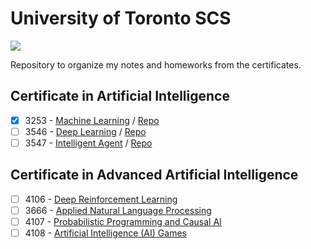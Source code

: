 # University of Toronto SCS
![](https://learn.utoronto.ca/themes/custom/de_theme/logo.svg)

Repository to organize my notes and homeworks from the certificates.

## Certificate in Artificial Intelligence

- [x] 3253 - [Machine Learning](https://learn.utoronto.ca/programs-courses/courses/3253-machine-learning) / [Repo]()
- [ ] 3546 - [Deep Learning](https://learn.utoronto.ca/programs-courses/courses/3546-deep-learning) / [Repo]()
- [ ] 3547 - [Intelligent Agent](https://learn.utoronto.ca/programs-courses/courses/3547-intelligent-agents) / [Repo]()

## Certificate in Advanced Artificial Intelligence

- [ ] 4106 - [Deep Reinforcement Learning](https://learn.utoronto.ca/programs-courses/courses/4106-deep-reinforcement-learning)
- [ ] 3666 - [Applied Natural Language Processing](https://learn.utoronto.ca/programs-courses/courses/3666-applied-natural-language-processing)
- [ ] 4107 - [Probabilistic Programming and Causal AI](https://learn.utoronto.ca/programs-courses/courses/4107-probabilistic-programming-and-causal-ai)
- [ ] 4108 - [Artificial Intelligence (AI) Games](https://learn.utoronto.ca/programs-courses/courses/4108-artificial-intelligence-ai-games)
